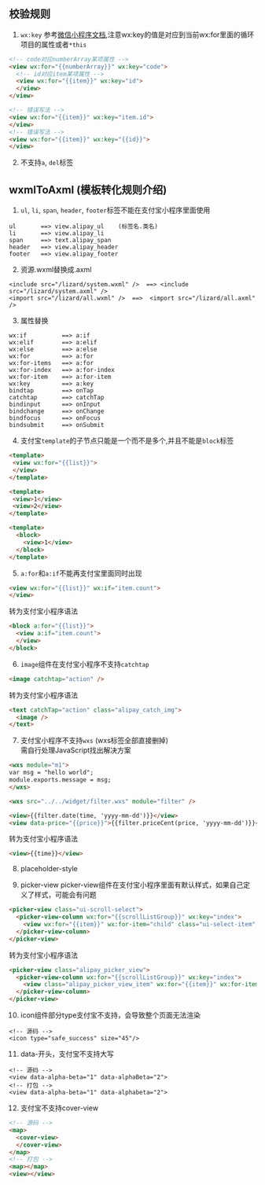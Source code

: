 ## 校验规则
1. ``wx:key``
参考[微信小程序文档](https://mp.weixin.qq.com/debug/wxadoc/dev/framework/view/wxml/list.html),注意wx:key的值是对应到当前wx:for里面的循环项目的属性或者``*this``
```html
<!-- code对应numberArray某项属性 -->
<view wx:for="{{numberArray}}" wx:key="code">
  <!-- id对应item某项属性 --> 
  <view wx:for="{{item}}" wx:key="id">
  </view>
</view>

<!-- 错误写法 -->
<view wx:for="{{item}}" wx:key="item.id">
</view>
<!-- 错误写法 -->
<view wx:for="{{item}}" wx:key="{{id}}">
</view>
```
2. 不支持``a``, ``del``标签

## wxmlToAxml (模板转化规则介绍)
1. ``ul``, ``li``, ``span``, ``header``, ``footer``标签不能在支付宝小程序里面使用
```
ul       ==> view.alipay_ul    (标签名.类名)
li       ==> view.alipay_li
span     ==> text.alipay_span
header   ==> view.alipay_header
footer   ==> view.alipay_footer
```

2. 资源.wxml替换成.axml
```
<include src="/lizard/system.wxml" />  ==> <include src="/lizard/system.axml" />
<import src="/lizard/all.wxml" />  ==>  <import src="/lizard/all.axml" />
```

3. 属性替换
```
wx:if          ==> a:if
wx:elif        ==> a:elif
wx:else        ==> a:else
wx:for         ==> a:for
wx:for-items   ==> a:for
wx:for-index   ==> a:for-index
wx:for-item    ==> a:for-item
wx:key         ==> a:key
bindtap        ==> onTap
catchtap       ==> catchTap
bindinput      ==> onInput
bindchange     ==> onChange
bindfocus      ==> onFocus
bindsubmit     ==> onSubmit
```

4. 支付宝``template``的子节点只能是一个而不是多个,并且不能是``block``标签
```html
<template>
 <view wx:for="{{list}}">
 </view>
</template>

<template>
 <view>1</view>
 <view>2</view>
</template>

<template>
  <block>
    <view>1</view>
  </block>
</template>
```

5. ``a:for``和``a:if``不能再支付宝里面同时出现
```html
<view wx:for="{{list}}" wx:if="item.count">
</view>
```
  转为支付宝小程序语法
```html
<block a:for="{{list}}">
  <view a:if="item.count">
  </view>
</block>
```

6. ``image``组件在支付宝小程序不支持``catchtap``
```html
<image catchtap="action" />
```
  转为支付宝小程序语法
```html
<text catchTap="action" class="alipay_catch_img">
  <image />
</text>
```

7. 支付宝小程序不支持``wxs`` (wxs标签全部直接删掉)  
需自行处理JavaScript找出解决方案
```html
<wxs module="m1">
var msg = "hello world";
module.exports.message = msg;
</wxs>

<wxs src="../../widget/filter.wxs" module="filter" />

<view>{{filter.date(time, 'yyyy-mm-dd')}}</view>
<view data-price="{{price}}">{{filter.priceCent(price, 'yyyy-mm-dd')}}</view>
```
  转为支付宝小程序语法
```html
<view>{{time}}</view>
```

8. placeholder-style

9. picker-view
picker-view组件在支付宝小程序里面有默认样式，如果自己定义了样式，可能会有问题
```html
<picker-view class="ui-scroll-select">
  <picker-view-column wx:for="{{scrollListGroup}}" wx:key="index">
    <view wx:for="{{item}}" wx:for-item="child" class="ui-select-item" wx:key="value">{{child.text}}</view>
  </picker-view-column>
</picker-view>
```
  转为支付宝小程序语法
```html
<picker-view class="alipay_picker_view">
  <picker-view-column wx:for="{{scrollListGroup}}" wx:key="index">
    <view class="alipay_picker_view_item" wx:for="{{item}}" wx:for-item="child" wx:key="value">{{child.text}}</view>
  </picker-view-column>
</picker-view>
```

10. icon组件部分type支付宝不支持，会导致整个页面无法渲染
```
<!-- 源码 -->
<icon type="safe_success" size="45"/>
```
11. data-开头，支付宝不支持大写
```
<!-- 源码 -->
<view data-alpha-beta="1" data-alphaBeta="2">
<!-- 打包 -->
<view data-alpha-beta="1" data-alphabeta="2">
```

12. 支付宝不支持cover-view
```html
<!-- 源码 -->
<map>
  <cover-view>
  </cover-view>
</map>
<!-- 打包 -->
<map></map>
<view></view>
```